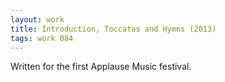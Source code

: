 ```yaml
---
layout: work
title: Introduction, Toccatas and Hymns (2013)
tags: work 084
---
```


Written for the first Applause Music festival.